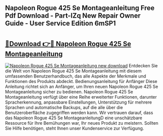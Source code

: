 ## Napoleon Rogue 425 Se Montageanleitung Free Pdf Download - Part-IZq New Repair Owner Guide - User Service Edition 6mSP1

# <h2><a href="http://df6j5w.blite.top/?on=Napoleon+Rogue+425+Se+Montageanleitung">🔗Download 👉🔴 Napoleon Rogue 425 Se Montageanleitung</a></h2>

[![Napoleon Rogue 425 Se Montageanleitung new download](https://i.imgur.com/lujVjoI.png)](http://df6j5w.blite.top/?on=Napoleon+Rogue+425+Se+Montageanleitung)
Entdecken Sie die Welt von Napoleon Rogue 425 Se Montageanleitung mit diesem umfassenden Benutzerhandbuch, das alle Aspekte der Merkmale und Funktionen des Produkts abdeckt. Bedienungsanleitung für Anfänger Diese Anleitung richtet sich an Anfänger, um Ihren neuen Napoleon Rogue 425 Se Montageanleitung sicher zu bedienen. Napoleon Rogue 425 Se Montageanleitung verfügt über eine Reihe erweiterter Funktionen, darunter Spracherkennung, anpassbare Einstellungen, Unterstützung für mehrere Sprachen und automatische Backups, auf die alle über die Benutzeroberfläche zugegriffen werden kann. Wir vertrauen darauf, dass das Napoleon Rogue 425 Se MontageanleitungD eine unschätzbare Ressource für Ihre Bemühungen war, Ihr neues Produkt zu meistern. Sollten Sie Hilfe benötigen, steht Ihnen unser Kundenservice zur Verfügung.
